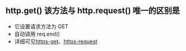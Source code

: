 ## http.get() 该方法与 http.request() 唯一的区别是

- 它设置请求方法为 GET
- 自动调用 req.end()
- 详细可见[https-get](../command/https-get.js)、[https-request](../command/https-request.js)
